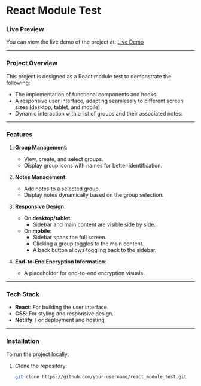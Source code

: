 # React Module Test

### Live Preview
You can view the live demo of the project at: [Live Demo](https://jocular-torte-d9bd68.netlify.app/)

---

### Project Overview
This project is designed as a React module test to demonstrate the following:
- The implementation of functional components and hooks.
- A responsive user interface, adapting seamlessly to different screen sizes (desktop, tablet, and mobile).
- Dynamic interaction with a list of groups and their associated notes.

---

### Features
1. **Group Management**:
   - View, create, and select groups.
   - Display group icons with names for better identification.

2. **Notes Management**:
   - Add notes to a selected group.
   - Display notes dynamically based on the group selection.

3. **Responsive Design**:
   - On **desktop/tablet**:
     - Sidebar and main content are visible side by side.
   - On **mobile**:
     - Sidebar spans the full screen. 
     - Clicking a group toggles to the main content.
     - A back button allows toggling back to the sidebar.

4. **End-to-End Encryption Information**:
   - A placeholder for end-to-end encryption visuals.

---

### Tech Stack
- **React**: For building the user interface.
- **CSS**: For styling and responsive design.
- **Netlify**: For deployment and hosting.

---

### Installation
To run the project locally:
1. Clone the repository:
   ```bash
   git clone https://github.com/your-username/react_module_test.git
